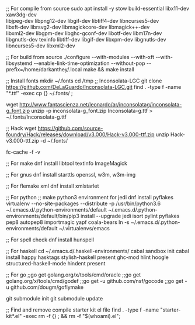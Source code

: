 ;; For compile from source
sudo apt install -y stow build-essential libx11-dev xaw3dg-dev \
     libjpeg-dev libpng12-dev libgif-dev libtiff4-dev libncurses5-dev \
     libxft-dev librsvg2-dev libmagickcore-dev libmagick++-dev \
     libxml2-dev libgpm-dev libghc-gconf-dev libotf-dev libm17n-dev \
     libgnutls-dev texinfo libtiff-dev libgif-dev libxpm-dev libgnutls-dev libncurses5-dev libxml2-dev

;; For build from source
./configure --with-modules --with-xft --with-libsystemd --enable-link-time-optimization --without-pop --prefix=/home/darkanthey/.local
make && make install

;; Install fonts
mkdir ~/.fonts
cd /tmp
;; Inconsolata-LGC
git clone https://github.com/DeLaGuardo/Inconsolata-LGC.git
find . -type f -name "*.ttf" -exec cp {} ~/.fonts/ \;

wget http://www.fantascienza.net/leonardo/ar/inconsolatag/inconsolata-g_font.zip
unzip -p inconsolata-g_font.zip Inconsolata-g.ttf > ~/.fonts/Inconsolata-g.ttf

;; Hack
wget https://github.com/source-foundry/Hack/releases/download/v3.000/Hack-v3.000-ttf.zip
unzip Hack-v3.000-ttf.zip -d ~/.fonts/

fc-cache -f -v

;; For make
dnf install libtool textinfo ImageMagick

;; For gnus
dnf install starttls openssl, w3m, w3m-img

;; For flemake xml
dnf install xmlstarlet

;; For python
;; make python3 environment for jedi
dnf install pyflakes
virtualenv --no-site-packages --distribute -p /usr/bin/python3.6 ~/.emacs.d/.python-environments/default
~/.emacs.d/.python-environments/default/bin/pip3 install --upgrade jedi isort pylint pyflakes pep8 autopep8 importmagic yapf coala-bears
ln -s ~/.emacs.d/.python-environments/default ~/.virtualenvs/emacs

;; For spell check
dnf install hunspell

;; For haskell
cd ~/.emacs.d/.haskell-environments/
cabal sandbox init
cabal install happy hasktags stylish-haskell present ghc-mod hlint hoogle structured-haskell-mode hindent present

;; For go
;;go get golang.org/x/tools/cmd/oracle
;;go get golang.org/x/tools/cmd/godef
;;go get -u github.com/nsf/gocode
;;go get -u github.com/dougm/goflymake

git submodule init
git submodule update

;; Find and remove compile starter kit el file
find . -type f -name "starter-kit*.el" -exec rm -f {} \; && rm -f "$(whoami).el";

